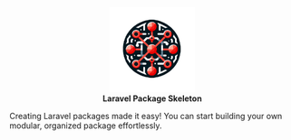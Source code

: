 <p align="center">
<img width="150" height="150" src="assets/logo.png" alt="Laravel Package Skeleton Logo"/>
<br><b>Laravel Package Skeleton</b>
</p>

Creating Laravel packages made it easy! You can start building your own modular, organized package effortlessly.

